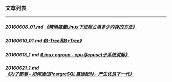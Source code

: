 ### 文章列表  
----  
##### 20160608_01.md   [《精确度量Linux下进程占用多少内存的方法》](20160608_01.md)  
##### 20160610_01.md   [《B-Tree和B+Tree》](20160610_01.md)  
##### 20160613_1.md   [《Linux cgroup - cpu与cpuset子系统讲解》](20160613_1.md)  
##### 20160621_1.md   [《为了部落 - 如何通过PostgreSQL基因配对，产生优良下一代》](20160621_1.md)  
